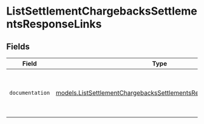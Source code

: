 # ListSettlementChargebacksSettlementsResponseLinks


## Fields

| Field                                                                                                                                      | Type                                                                                                                                       | Required                                                                                                                                   | Description                                                                                                                                |
| ------------------------------------------------------------------------------------------------------------------------------------------ | ------------------------------------------------------------------------------------------------------------------------------------------ | ------------------------------------------------------------------------------------------------------------------------------------------ | ------------------------------------------------------------------------------------------------------------------------------------------ |
| `documentation`                                                                                                                            | [models.ListSettlementChargebacksSettlementsResponseDocumentation](../models/listsettlementchargebackssettlementsresponsedocumentation.md) | :heavy_check_mark:                                                                                                                         | The URL to the generic Mollie API error handling guide.                                                                                    |